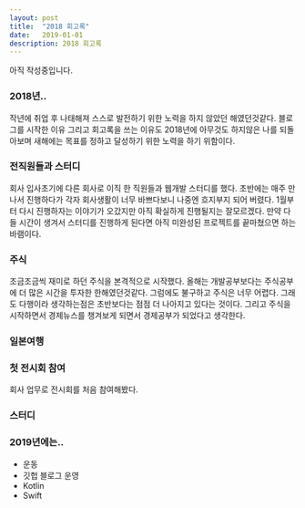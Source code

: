 ```yaml
---
layout: post
title:  "2018 회고록"
date:   2019-01-01
description: 2018 회고록
---
```


<p class="intro"><span class="dropcap">아직 작성중입니다.</span></p>
    



### 2018년..
작년에 취업 후 나태해져 스스로 발전하기 위한 노력을 하지 않았던 해였던것같다.
블로그를 시작한 이유 그리고 회고록을 쓰는 이유도 2018년에 아무것도 하지않은 나를 되돌아보며 새해에는 목표를 정하고 달성하기 위한 노력을 하기 위함이다.  




### 전직원들과 스터디
회사 입사초기에 다른 회사로 이직 한 직원들과 웹개발 스터디를 했다. 초반에는 매주 만나서 진행하다가 각자 회사생활이 너무 바쁘다보니 나중엔 흐지부지 되어 버렸다. 1월부터 다시 진행하자는 이야기가 오갔지만 아직 확실하게 진행될지는 잘모르겠다. 만약 다들 시간이 생겨서 스터디를 진행하게 된다면 아직 미완성된 프로젝트를 끝마쳤으면 하는 바램이다.




### 주식
조금조금씩 재미로 하던 주식을 본격적으로 시작했다. 올해는 개발공부보다는 주식공부에 더 많은 시간을 투자한 한해였던것같다. 그럼에도 불구하고 주식은 너무 어렵다. 그래도 다행이라 생각하는점은 초반보다는 점점 더 나아지고 있다는 것이다. 그리고 주식을 시작하면서 경제뉴스를 챙겨보게 되면서 경제공부가 되었다고 생각한다.




### 일본여행




### 첫 전시회 참여
회사 업무로 전시회를 처음 참여해봤다. 




### 스터디




### 2019년에는..
* 운동
* 깃헙 블로그 운영
* Kotlin
* Swift



